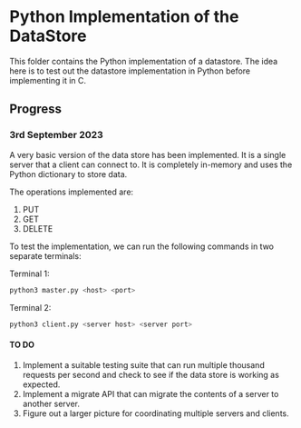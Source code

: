 # Python Implementation of the DataStore

This folder contains the Python implementation of a datastore. The idea here is to test out the datastore implementation in Python before implementing it in C.

## Progress

### 3rd September 2023

A very basic version of the data store has been implemented. It is a single server that a client can connect to. It is completely in-memory and uses the Python dictionary to store data. 

The operations implemented are:

1. PUT
2. GET
3. DELETE

To test the implementation, we can run the following commands in two separate terminals:

Terminal 1:

```bash
python3 master.py <host> <port>
```

Terminal 2:

```bash
python3 client.py <server host> <server port>
```

#### TO DO

1. Implement a suitable testing suite that can run multiple thousand requests per second and check to see if the data store is working as expected.
2. Implement a migrate API that can migrate the contents of a server to another server.
3. Figure out a larger picture for coordinating multiple servers and clients.
